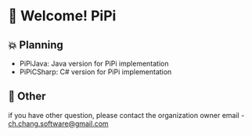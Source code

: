 # 🌠 Welcome! PiPi

## 💥 Planning

- PiPiJava: Java version for PiPi implementation
- PiPiCSharp: C# version for PiPi implementation

## 👋 Other

if you have other question, please contact the organization owner email - <ch.chang.software@gmail.com>
